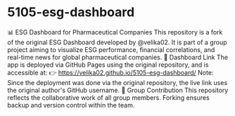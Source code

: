 # 5105-esg-dashboard
📊 ESG Dashboard for Pharmaceutical Companies
This repository is a fork of the original ESG Dashboard developed by @velika02. It is part of a group project aiming to visualize ESG performance, financial correlations, and real-time news for global pharmaceutical companies.
🔗 Dashboard Link
The app is deployed via GitHub Pages using the original repository, and is accessible at:
👉 https://velika02.github.io/5105-esg-dashboard/
Note: Since the deployment was done via the original repository, the live link uses the original author's GitHub username.
👥 Group Contribution
This repository reflects the collaborative work of all group members. Forking ensures backup and version control within the team.
